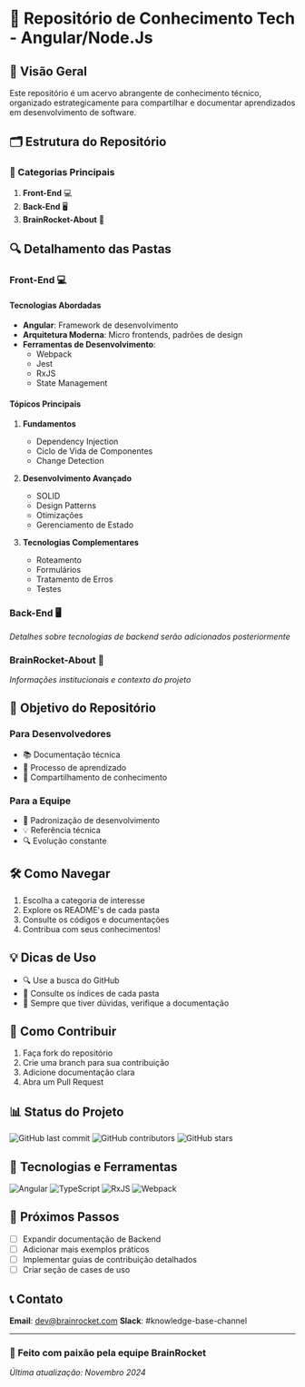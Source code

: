 # 🚀 Repositório de Conhecimento Tech - Angular/Node.Js

## 🌟 Visão Geral

Este repositório é um acervo abrangente de conhecimento técnico, organizado estrategicamente para compartilhar e documentar aprendizados em desenvolvimento de software.

## 🗂️ Estrutura do Repositório

### 📁 Categorias Principais

1. **Front-End** 💻
2. **Back-End** 🖥️
3. **BrainRocket-About** 🧠

## 🔍 Detalhamento das Pastas

### Front-End 💻

#### Tecnologias Abordadas
- **Angular**: Framework de desenvolvimento
- **Arquitetura Moderna**: Micro frontends, padrões de design
- **Ferramentas de Desenvolvimento**:
  - Webpack
  - Jest
  - RxJS
  - State Management

#### Tópicos Principais
1. **Fundamentos**
   - Dependency Injection
   - Ciclo de Vida de Componentes
   - Change Detection

2. **Desenvolvimento Avançado**
   - SOLID
   - Design Patterns
   - Otimizações
   - Gerenciamento de Estado

3. **Tecnologias Complementares**
   - Roteamento
   - Formulários
   - Tratamento de Erros
   - Testes

### Back-End 🖥️

*Detalhes sobre tecnologias de backend serão adicionados posteriormente*

### BrainRocket-About 🧠

*Informações institucionais e contexto do projeto*

## 🎯 Objetivo do Repositório

### Para Desenvolvedores
- 📚 Documentação técnica
- 🌱 Processo de aprendizado
- 🤝 Compartilhamento de conhecimento

### Para a Equipe
- 🚀 Padronização de desenvolvimento
- 💡 Referência técnica
- 🔍 Evolução constante

## 🛠️ Como Navegar

1. Escolha a categoria de interesse
2. Explore os README's de cada pasta
3. Consulte os códigos e documentações
4. Contribua com seus conhecimentos!

## 💡 Dicas de Uso

- 🔍 Use a busca do GitHub
- 📌 Consulte os índices de cada pasta
- 🤔 Sempre que tiver dúvidas, verifique a documentação

## 🤝 Como Contribuir

1. Faça fork do repositório
2. Crie uma branch para sua contribuição
3. Adicione documentação clara
4. Abra um Pull Request

## 📊 Status do Projeto

![GitHub last commit](https://img.shields.io/github/last-commit/BrainRocket/knowledge-base)
![GitHub contributors](https://img.shields.io/github/contributors/BrainRocket/knowledge-base)
![GitHub stars](https://img.shields.io/github/stars/BrainRocket/knowledge-base)

## 🌈 Tecnologias e Ferramentas

![Angular](https://img.shields.io/badge/Angular-DD0031?style=for-the-badge&logo=angular&logoColor=white)
![TypeScript](https://img.shields.io/badge/TypeScript-007ACC?style=for-the-badge&logo=typescript&logoColor=white)
![RxJS](https://img.shields.io/badge/RxJS-B7178C?style=for-the-badge&logo=reactivex&logoColor=white)
![Webpack](https://img.shields.io/badge/Webpack-8DD6F9?style=for-the-badge&logo=webpack&logoColor=black)

## 🚦 Próximos Passos

- [ ] Expandir documentação de Backend
- [ ] Adicionar mais exemplos práticos
- [ ] Implementar guias de contribuição detalhados
- [ ] Criar seção de cases de uso

## 📞 Contato

**Email**: dev@brainrocket.com
**Slack**: #knowledge-base-channel

---

### 💖 Feito com paixão pela equipe BrainRocket

*Última atualização: Novembro 2024*
